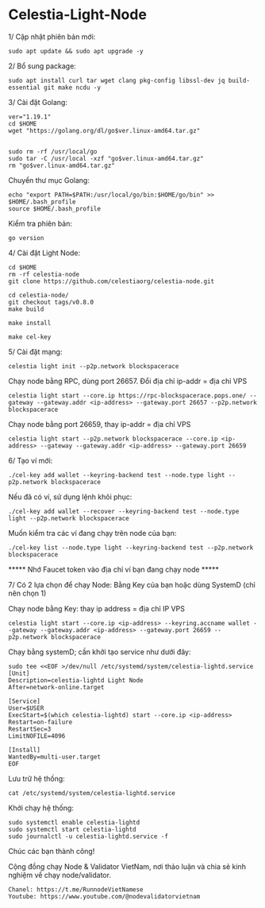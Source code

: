 # Celestia-Light-Node

1/ Cập nhật phiên bản mới:

    sudo apt update && sudo apt upgrade -y
    
2/ Bổ sung package:

    sudo apt install curl tar wget clang pkg-config libssl-dev jq build-essential git make ncdu -y
    
3/ Cài đặt Golang:

    ver="1.19.1" 
    cd $HOME 
    wget "https://golang.org/dl/go$ver.linux-amd64.tar.gz" 
    
    
    sudo rm -rf /usr/local/go 
    sudo tar -C /usr/local -xzf "go$ver.linux-amd64.tar.gz" 
    rm "go$ver.linux-amd64.tar.gz"

Chuyển thư mục Golang:

    echo "export PATH=$PATH:/usr/local/go/bin:$HOME/go/bin" >> $HOME/.bash_profile
    source $HOME/.bash_profile

Kiểm tra phiên bản:

    go version
    
4/ Cài đặt Light Node:

    cd $HOME 
    rm -rf celestia-node 
    git clone https://github.com/celestiaorg/celestia-node.git

    cd celestia-node/ 
    git checkout tags/v0.8.0
    make build 

    make install 
    
    make cel-key
    
5/ Cài đặt mạng:

    celestia light init --p2p.network blockspacerace 
 
Chạy node bằng RPC, dùng port 26657. Đổi địa chỉ ip-addr = địa chỉ VPS

    celestia light start --core.ip https://rpc-blockspacerace.pops.one/ --gateway --gateway.addr <ip-address> --gateway.port 26657 --p2p.network blockspacerace
    
Chạy node bằng port 26659, thay ip-addr = địa chỉ VPS

    celestia light start --p2p.network blockspacerace --core.ip <ip-address> --gateway --gateway.addr <ip-address> --gateway.port 26659
    
6/ Tạo ví mới:

    ./cel-key add wallet --keyring-backend test --node.type light --p2p.network blockspacerace
    
Nếu đã có ví, sử dụng lệnh khôi phục:

    ./cel-key add wallet --recover --keyring-backend test --node.type light --p2p.network blockspacerace
    
Muốn kiểm tra các ví đang chạy trên node của bạn:

    ./cel-key list --node.type light --keyring-backend test --p2p.network blockspacerace
    
***** Nhớ Faucet token vào địa chỉ ví bạn đang chạy node *****

7/ Có 2 lựa chọn để chạy Node: Bằng Key của bạn hoặc dùng SystemD (chỉ nên chọn 1)

Chạy node bằng Key: thay ip address = địa chỉ IP VPS

    celestia light start --core.ip <ip-address> --keyring.accname wallet --gateway --gateway.addr <ip-address> --gateway.port 26659 --p2p.network blockspacerace
    
Chạy bằng systemD; cần khởi tạo service như dưới đây:

    sudo tee <<EOF >/dev/null /etc/systemd/system/celestia-lightd.service
    [Unit]
    Description=celestia-lightd Light Node
    After=network-online.target

    [Service]
    User=$USER
    ExecStart=$(which celestia-lightd) start --core.ip <ip-address>
    Restart=on-failure
    RestartSec=3
    LimitNOFILE=4096

    [Install]
    WantedBy=multi-user.target
    EOF

Lưu trữ hệ thống:

    cat /etc/systemd/system/celestia-lightd.service
    
Khởi chạy hệ thống:

    sudo systemctl enable celestia-lightd
    sudo systemctl start celestia-lightd
    sudo journalctl -u celestia-lightd.service -f

Chúc các bạn thành công!

Cộng đồng chạy Node & Validator VietNam, nơi thảo luận và chia sẻ kinh nghiệm về chạy node/validator.

    Chanel: https://t.me/RunnodeVietNamese
    Youtube: https://www.youtube.com/@nodevalidatorvietnam
